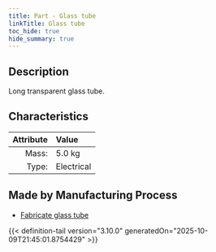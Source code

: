 ```yaml
---
title: Part - Glass tube
linkTitle: Glass tube
toc_hide: true
hide_summary: true
---
```

<!-- This is generated by the MarsSim HelpGenertor, do not edit. -->

## Description
Long transparent glass tube.

## Characteristics

| Attribute      | Value |
|--------:|:------|
|Mass:|5.0 kg|
|Type:|Electrical|

## Made by Manufacturing Process

- [Fabricate glass tube](/docs/definitions/process/fabricate-glass-tube)




{{< definition-tail version="3.10.0" generatedOn="2025-10-09T21:45:01.8754429" >}}



